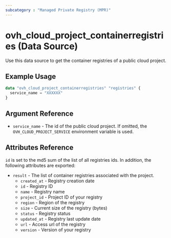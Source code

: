 ```yaml
---
subcategory : "Managed Private Registry (MPR)"
---
```


# ovh_cloud_project_containerregistries (Data Source)

Use this data source to get the container registries of a public cloud project.

## Example Usage

```terraform
data "ovh_cloud_project_containerregistries" "registries" {
  service_name = "XXXXXX"
}
```

## Argument Reference

* `service_name` - The id of the public cloud project. If omitted, the `OVH_CLOUD_PROJECT_SERVICE` environment variable is used.

## Attributes Reference

`id` is set to the md5 sum of the list of all registries ids. In addition, the following attributes are exported:

* `result` - The list of container registries associated with the project.
  * `created_at` - Registry creation date
  * `id` - Registry ID
  * `name` - Registry name
  * `project_id` - Project ID of your registry
  * `region` - Region of the registry
  * `size` - Current size of the registry (bytes)
  * `status` - Registry status
  * `updated_at` - Registry last update date
  * `url` - Access url of the registry
  * `version` - Version of your registry
